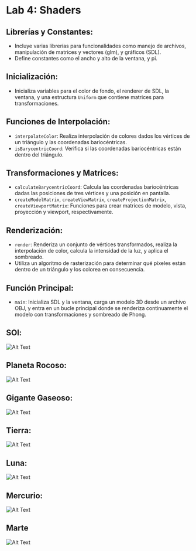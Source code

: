 # Lab 4: Shaders


## Librerías y Constantes:
- Incluye varias librerías para funcionalidades como manejo de archivos, manipulación de matrices y vectores (glm), y gráficos (SDL).
- Define constantes como el ancho y alto de la ventana, y pi.

## Inicialización:
- Inicializa variables para el color de fondo, el renderer de SDL, la ventana, y una estructura `Uniform` que contiene matrices para transformaciones.

## Funciones de Interpolación:
- `interpolateColor`: Realiza interpolación de colores dados los vértices de un triángulo y las coordenadas bariocéntricas.
- `isBarycentricCoord`: Verifica si las coordenadas bariocéntricas están dentro del triángulo.

## Transformaciones y Matrices:
- `calculateBarycentricCoord`: Calcula las coordenadas bariocéntricas dadas las posiciones de tres vértices y una posición en pantalla.
- `createModelMatrix`, `createViewMatrix`, `createProjectionMatrix`, `createViewportMatrix`: Funciones para crear matrices de modelo, vista, proyección y viewport, respectivamente.

## Renderización:
- `render`: Renderiza un conjunto de vértices transformados, realiza la interpolación de color, calcula la intensidad de la luz, y aplica el sombreado.
- Utiliza un algoritmo de rasterización para determinar qué píxeles están dentro de un triángulo y los colorea en consecuencia.

## Función Principal:
- `main`: Inicializa SDL y la ventana, carga un modelo 3D desde un archivo OBJ, y entra en un bucle principal donde se renderiza continuamente el modelo con transformaciones y sombreado de Phong.


## SOl:
![Alt Text](Sol.gif)
## Planeta Rocoso:
![Alt Text](Roky.gif)
## Gigante Gaseoso:
![Alt Text](Gas.gif)
## Tierra:
![Alt Text](Tierra.gif)
## Luna:
![Alt Text](Luna.gif)
## Mercurio:
![Alt Text](Merc.gif)
## Marte
![Alt Text](Mars.gif)
